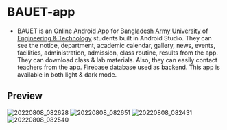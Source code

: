 # BAUET-app
-	BAUET is an Online Android App for [Bangladesh Army University of Engineering & Technology](https://bauet.ac.bd/) students built in Android Studio. They can see the notice, department, academic calendar, gallery, news, events, facilities, administration, admission, class routine, results from the app. They can download class & lab materials. Also, they can easily contact teachers from the app. Firebase database used as backend. This app is available in both light & dark mode.
## Preview
![20220808_082628](https://user-images.githubusercontent.com/98076172/183697965-437488f3-a097-4cd4-ada5-5664d72ec3b8.png)
![20220808_082651](https://user-images.githubusercontent.com/98076172/183698022-1996513f-e869-4fd7-b194-628520606207.png)
![20220808_082431](https://user-images.githubusercontent.com/98076172/183698055-1292e4db-9be9-4dc2-941b-095c330ff042.png)
![20220808_082540](https://user-images.githubusercontent.com/98076172/183698087-40de74a1-940e-4c56-a585-38faac4f06b3.png)


